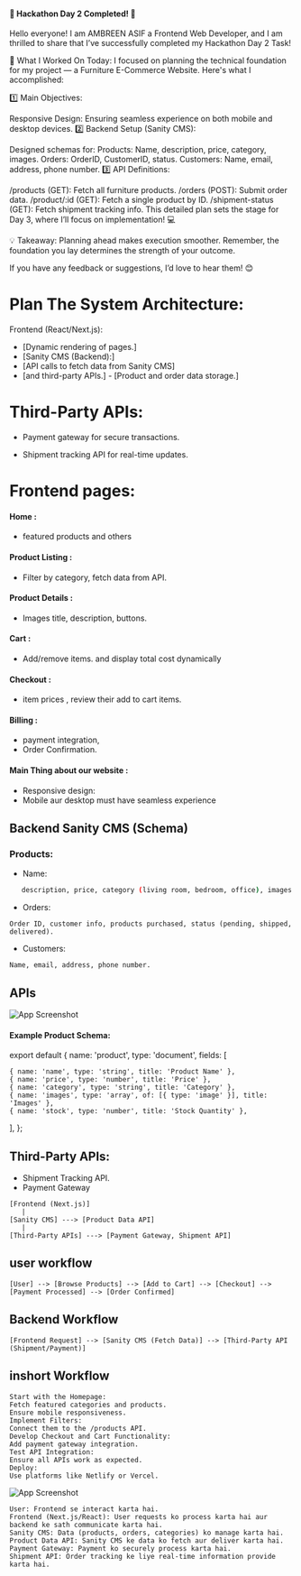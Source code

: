 
#### 🌟 Hackathon Day 2 Completed! 🌟
Hello everyone! I am AMBREEN ASIF a Frontend Web Developer, and I am thrilled to share that I’ve successfully completed my Hackathon Day 2 Task!

📄 What I Worked On Today:
I focused on planning the technical foundation for my project — a Furniture E-Commerce Website. Here's what I accomplished:

1️⃣ Main Objectives:

Responsive Design: Ensuring seamless experience on both mobile and desktop devices.
2️⃣ Backend Setup (Sanity CMS):

Designed schemas for:
Products: Name, description, price, category, images.
Orders: OrderID, CustomerID, status.
Customers: Name, email, address, phone number.
3️⃣ API Definitions:

/products (GET): Fetch all furniture products.
/orders (POST): Submit order data.
/product/:id (GET): Fetch a single product by ID.
/shipment-status (GET): Fetch shipment tracking info.
This detailed plan sets the stage for Day 3, where I’ll focus on implementation! 💻

💡 Takeaway: Planning ahead makes execution smoother. Remember, the foundation you lay determines the strength of your outcome.

If you have any feedback or suggestions, I’d love to hear them! 😊



# Plan The System Architecture:

Frontend (React/Next.js):
 - [Dynamic rendering of pages.]
 - [Sanity CMS (Backend):]
  - [API calls to fetch data from Sanity CMS]
   - [and third-party APIs.]
    - [Product and order data storage.]



# Third-Party APIs:
- Payment gateway for secure transactions.

- Shipment tracking API for real-time updates.




# Frontend pages:

#### Home :
- featured products and others

#### Product Listing :
- Filter by category, fetch data from API.

#### Product Details :
- Images title, description, buttons.

#### Cart :
- Add/remove items. and display total cost dynamically

#### Checkout :
- item prices , review their add to cart items.

#### Billing :
- payment integration,
- Order Confirmation.

#### Main Thing about our website :
- Responsive design:
- Mobile aur desktop must have seamless experience 


## Backend Sanity CMS (Schema)




### Products:
- Name: 
```bash
   description, price, category (living room, bedroom, office), images
```
- Orders:

 ```
Order ID, customer info, products purchased, status (pending, shipped, delivered).
 ```
 
- Customers: 
```
Name, email, address, phone number.
```

## APIs

![App Screenshot](/public/apis%20doc.PNG)


#### Example Product Schema:

export default {
  name: 'product',
  type: 'document',
  fields: [

    { name: 'name', type: 'string', title: 'Product Name' },
    { name: 'price', type: 'number', title: 'Price' },
    { name: 'category', type: 'string', title: 'Category' },
    { name: 'images', type: 'array', of: [{ type: 'image' }], title: 'Images' },
    { name: 'stock', type: 'number', title: 'Stock Quantity' },
  ],
};


## Third-Party APIs:
- Shipment Tracking API.
- Payment Gateway


```
[Frontend (Next.js)] 
   | 
[Sanity CMS] ---> [Product Data API]
   | 
[Third-Party APIs] ---> [Payment Gateway, Shipment API]

```


## user workflow

```
[User] --> [Browse Products] --> [Add to Cart] --> [Checkout] --> [Payment Processed] --> [Order Confirmed]

```

## Backend Workflow

```
[Frontend Request] --> [Sanity CMS (Fetch Data)] --> [Third-Party API (Shipment/Payment)]
```

## inshort Workflow

```
Start with the Homepage:
Fetch featured categories and products.
Ensure mobile responsiveness.
Implement Filters:
Connect them to the /products API.
Develop Checkout and Cart Functionality:
Add payment gateway integration.
Test API Integration:
Ensure all APIs work as expected.
Deploy:
Use platforms like Netlify or Vercel.

```







![App Screenshot](/public/structure.PNG)








```
User: Frontend se interact karta hai.
Frontend (Next.js/React): User requests ko process karta hai aur backend ke sath communicate karta hai.
Sanity CMS: Data (products, orders, categories) ko manage karta hai.
Product Data API: Sanity CMS ke data ko fetch aur deliver karta hai.
Payment Gateway: Payment ko securely process karta hai.
Shipment API: Order tracking ke liye real-time information provide karta hai.

```